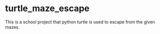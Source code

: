 # turtle_maze_escape
This is a school project that python turtle is used to escape from the given mazes.
